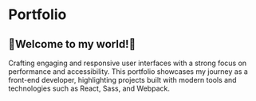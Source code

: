 # Portfolio
## 🦄Welcome to my world!🦄
Crafting engaging and responsive user interfaces with a strong focus on performance and accessibility. 
This portfolio showcases my journey as a front-end developer, highlighting projects built with modern tools and technologies such as React, Sass, and Webpack.
